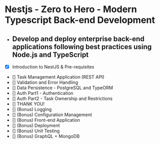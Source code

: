 # Nestjs - Zero to Hero - Modern Typescript Back-end Development

- ## Develop and deploy enterprise back-end applications following best practices using Node.js and TypeScript

- [x] Introduction to NestJS & Pre-requisites
- [] Task Management Application (REST API)
- [] Validation and Error Handling
- [] Data Persistence - PostgreSQL and TypeORM
- [] Auth Part1 - Authentication
- [] Auth Part2 - Task Ownership and Restrictions
- [] THANK YOU!
- [] (Bonus) Logging
- [] (Bonus) Configuration Management
- [] (Bonus) Front-end Application
- [] (Bonus) Deployment
- [] (Bonus) Unit Testing
- [] (Bonus) GraphQL + MongoDB